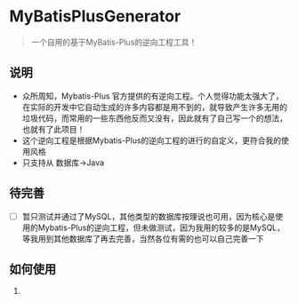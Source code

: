 # MyBatisPlusGenerator
> 一个自用的基于MyBatis-Plus的逆向工程工具！

## 说明

* 众所周知，Mybatis-Plus 官方提供的有逆向工程。个人觉得功能太强大了，在实际的开发中它自动生成的许多内容都是用不到的，就导致产生许多无用的垃圾代码，而常用的一些东西他反而又没有，因此就有了自己写一个的想法，也就有了此项目！
* 这个逆向工程是根据Mybatis-Plus的逆向工程的进行的自定义，更符合我的使用风格
* 只支持从 数据库->Java



## 待完善

- [ ] 暂只测试并通过了MySQL，其他类型的数据库按理说也可用，因为核心是使用的Mybatis-Plus的逆向工程，但未做测试，因为我用的较多的是MySQL，等我用到其他数据库了再去完善，当然各位有需的也可以自己完善一下



## 如何使用

1. 


